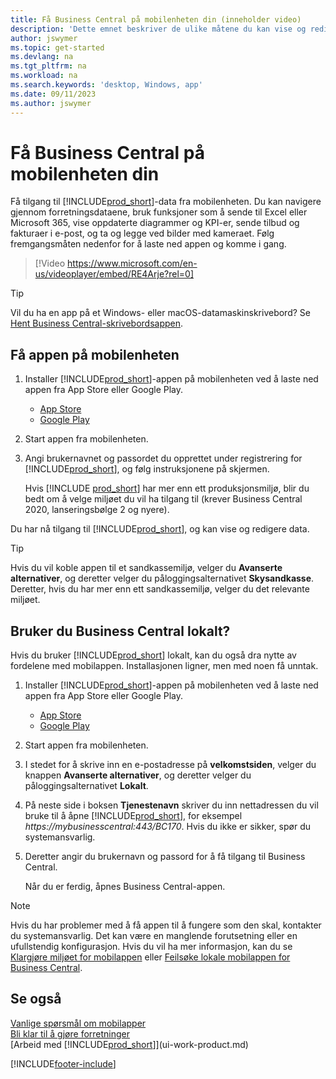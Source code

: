 ```yaml
---
title: Få Business Central på mobilenheten din (inneholder video)
description: 'Dette emnet beskriver de ulike måtene du kan vise og redigere Business Central-data på, sende til Excel og mer på telefonen eller nettbrettet.'
author: jswymer
ms.topic: get-started
ms.devlang: na
ms.tgt_pltfrm: na
ms.workload: na
ms.search.keywords: 'desktop, Windows, app'
ms.date: 09/11/2023
ms.author: jswymer
---
```


# Få Business Central på mobilenheten din

Få tilgang til [!INCLUDE[prod_short](includes/prod_short.md)]-data fra mobilenheten. Du kan navigere gjennom forretningsdataene, bruk funksjoner som å sende til Excel eller Microsoft 365, vise oppdaterte diagrammer og KPI-er, sende tilbud og fakturaer i e-post, og ta og legge ved bilder med kameraet. Følg fremgangsmåten nedenfor for å laste ned appen og komme i gang.

> [!Video https://www.microsoft.com/en-us/videoplayer/embed/RE4Arje?rel=0]

> [!TIP]
> Vil du ha en app på et Windows- eller macOS-datamaskinskrivebord? Se [Hent Business Central-skrivebordsappen](install-desktop-app.md).

## Få appen på mobilenheten

1. Installer [!INCLUDE[prod_short](includes/prod_short.md)]-appen på mobilenheten ved å laste ned appen fra App Store eller Google Play.  
   - [App Store](https://go.microsoft.com/fwlink/?LinkId=734847)
   - [Google Play](https://go.microsoft.com/fwlink/?LinkId=734849)
2. Start appen fra mobilenheten.
3. Angi brukernavnet og passordet du opprettet under registrering for [!INCLUDE[prod_short](includes/prod_short.md)], og følg instruksjonene på skjermen.

    Hvis [!INCLUDE [prod_short](includes/prod_short.md)] har mer enn ett produksjonsmiljø, blir du bedt om å velge miljøet du vil ha tilgang til (krever Business Central 2020, lanseringsbølge 2 og nyere).

Du har nå tilgang til [!INCLUDE[prod_short](includes/prod_short.md)], og kan vise og redigere data.  

> [!TIP]
> Hvis du vil koble appen til et sandkassemiljø, velger du **Avanserte alternativer**, og deretter velger du påloggingsalternativet **Skysandkasse**. Deretter, hvis du har mer enn ett sandkassemiljø, velger du det relevante miljøet.

## Bruker du Business Central lokalt?

Hvis du bruker [!INCLUDE[prod_short](includes/prod_short.md)] lokalt, kan du også dra nytte av fordelene med mobilappen. Installasjonen ligner, men med noen få unntak.

1. Installer [!INCLUDE[prod_short](includes/prod_short.md)]-appen på mobilenheten ved å laste ned appen fra App Store eller Google Play.  

   - [App Store](https://go.microsoft.com/fwlink/?LinkId=734847)
   - [Google Play](https://go.microsoft.com/fwlink/?LinkId=734849)
2. Start appen fra mobilenheten.
3. I stedet for å skrive inn en e-postadresse på **velkomstsiden**, velger du knappen **Avanserte alternativer**, og deretter velger du påloggingsalternativet **Lokalt**.
4. På neste side i boksen **Tjenestenavn** skriver du inn nettadressen du vil bruke til å åpne [!INCLUDE[prod_short](includes/prod_short.md)], for eksempel *https://mybusinesscentral:443/BC170*. Hvis du ikke er sikker, spør du systemansvarlig.
5. Deretter angir du brukernavn og passord for å få tilgang til Business Central.

   Når du er ferdig, åpnes Business Central-appen.

> [!NOTE]
> Hvis du har problemer med å få appen til å fungere som den skal, kontakter du systemansvarlig. Det kan være en manglende forutsetning eller en ufullstendig konfigurasjon. Hvis du vil ha mer informasjon, kan du se [Klargjøre miljøet for mobilappen](/dynamics365/business-central/dev-itpro/deployment/install-business-central-app#prereqs) eller [Feilsøke  lokale mobilappen for Business Central](/dynamics365/business-central/dev-itpro/developer/devenv-troubleshooting-the-mobile-app).

## Se også

[Vanlige spørsmål om mobilapper](ui-mobile-faq.yml)  
[Bli klar til å gjøre forretninger](ui-get-ready-business.md)  
[Arbeid med [!INCLUDE[prod_short](includes/prod_short.md)]](ui-work-product.md)  


[!INCLUDE[footer-include](includes/footer-banner.md)]
